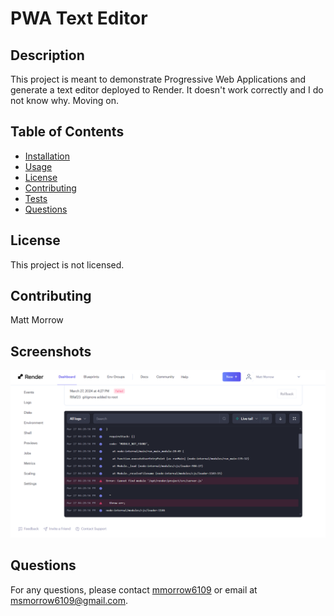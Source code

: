 
# PWA Text Editor

## Description
This project is meant to demonstrate Progressive Web Applications and generate a text editor deployed to Render.  It doesn't work correctly and I do not know why.  Moving on.

## Table of Contents
- [Installation](#installation)
- [Usage](#usage)
- [License](#license)
- [Contributing](#contributing)
- [Tests](#tests)
- [Questions](#questions)


## License
This project is not licensed.

## Contributing
Matt Morrow

## Screenshots
![Error Tag](pwaerror.png)

## Questions
For any questions, please contact [mmorrow6109](https://github.com/mmorrow6109) or email at msmorrow6109@gmail.com.
